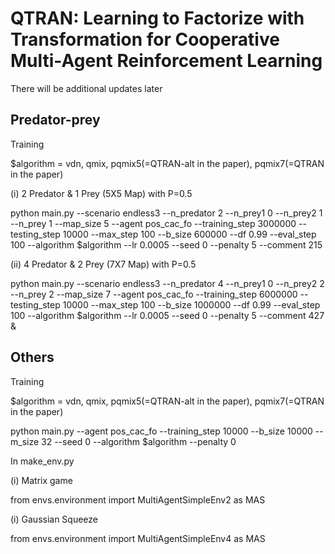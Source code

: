 # QTRAN: Learning to Factorize with Transformation for Cooperative Multi-Agent Reinforcement Learning

There will be additional updates later

## Predator-prey

Training

$algorithm = vdn, qmix, pqmix5(=QTRAN-alt in the paper), pqmix7(=QTRAN in the paper)

(i) 2 Predator & 1 Prey (5X5 Map) with P=0.5

python main.py --scenario endless3 --n_predator 2 --n_prey1 0 --n_prey2 1 --n_prey 1 --map_size 5 --agent pos_cac_fo --training_step 3000000 --testing_step 10000 --max_step 100 --b_size 600000 --df 0.99 --eval_step 100 --algorithm $algorithm --lr 0.0005 --seed 0 --penalty 5 --comment 215

(ii) 4 Predator & 2 Prey (7X7 Map) with P=0.5

python main.py --scenario endless3 --n_predator 4 --n_prey1 0 --n_prey2 2 --n_prey 2 --map_size 7 --agent pos_cac_fo --training_step 6000000 --testing_step 10000 --max_step 100 --b_size 1000000 --df 0.99 --eval_step 100 --algorithm $algorithm --lr 0.0005 --seed 0 --penalty 5 --comment 427 &


## Others

Training

$algorithm = vdn, qmix, pqmix5(=QTRAN-alt in the paper), pqmix7(=QTRAN in the paper)

python main.py --agent pos_cac_fo --training_step 10000 --b_size 10000 --m_size 32 --seed 0 --algorithm $algorithm --penalty 0


In make_env.py

(i) Matrix game

from envs.environment import MultiAgentSimpleEnv2 as MAS

(i) Gaussian Squeeze

from envs.environment import MultiAgentSimpleEnv4 as MAS
